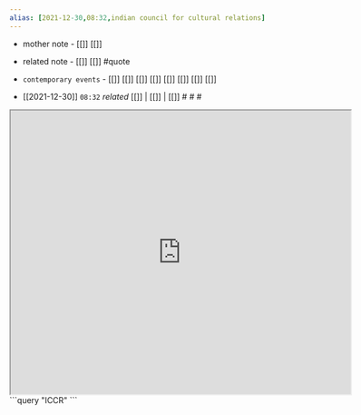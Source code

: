```yaml
---
alias: [2021-12-30,08:32,indian council for cultural relations]
---
```

- mother note - [[]] [[]]
- related note - [[]] [[]] #quote 
- `contemporary events` - [[]] [[]] [[]] [[]] [[]] [[]] [[]] [[]]

- [[2021-12-30]]  `08:32` _related_ [[]] | [[]] | [[]] # # #

<iframe src="https://www.iccr.gov.in/" width="600" height="500" ></iframe>
```query
"ICCR"
```